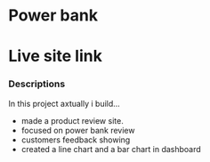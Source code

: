 # Power bank 
# Live site link

### Descriptions 
In this project axtually i build...
   * made  a product review site.
   * focused on power bank review
   * customers feedback showing 
   * created a line chart and a bar chart in dashboard
  
